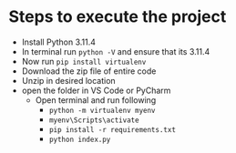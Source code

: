# Steps to execute the project

* Install Python 3.11.4
* In terminal run `python -V` and ensure that its 3.11.4
* Now run `pip install virtualenv`
* Download the zip file of entire code
* Unzip in desired location
* open the folder in VS Code or PyCharm
    * Open terminal and run following
        * `python -m virtualenv myenv`
        * `myenv\Scripts\activate`
        * `pip install -r requirements.txt`
        * `python index.py`